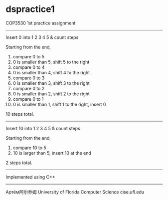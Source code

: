 # dspractice1
COP3530 1st practice assignment

-------------------------------
Insert 0 into 1 2 3 4 5 & count steps

Starting from the end,

1. compare 0 to 5
2. 0 is smaller than 5, shift 5 to the right
3. compare 0 to 4
4. 0 is smaller than 4, shift 4 to the right
5. compare 0 to 3
6. 0 is smaller than 3, shift 3 to the right
7. compare 0 to 2
8. 0 is smaller than 2, shift 2 to the right
9. compare 0 to 1
10. 0 is smaller than 1, shift 1 to the right, insert 0

10 steps total.

-------------------------------
Insert 10 into 1 2 3 4 5 & count steps

Starting from the end,

1. compare 10 to 5
2. 10 is larger than 5, insert 10 at the end

2 steps total.

-------------------------------
Implemented using C++

-------------------------------
Артём阿尔乔姆
University of Florida Computer Science
cise.ufl.edu
